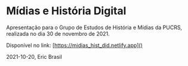 # Mídias e História Digital

Apresentação para o Grupo de Estudos de História e Mídias da PUCRS, realizada no dia 30 de novembro de 2021.

Disponível no link: [https://midias_hist_did.netlify.app]()

2021-10-20, Eric Brasil

